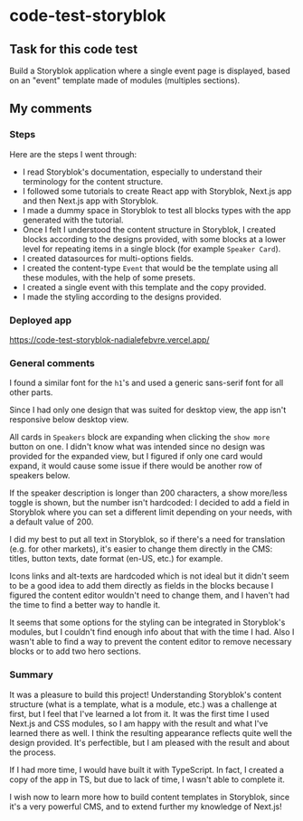 # code-test-storyblok

## Task for this code test
Build a Storyblok application where a single event page is displayed, based on an "event" template made of modules (multiples sections).

## My comments

### Steps

Here are the steps I went through:

* I read Storyblok's documentation, especially to understand their terminology for the content structure.
* I followed some tutorials to create React app with Storyblok, Next.js app and then Next.js app with Storyblok.
* I made a dummy space in Storyblok to test all blocks types with the app generated with the tutorial.
* Once I felt I understood the content structure in Storyblok, I created blocks according to the designs provided, with some blocks at a lower level for repeating items in a single block (for example `Speaker Card`).
* I created datasources for multi-options fields.
* I created the content-type `Event` that would be the template using all these modules, with the help of some presets.
* I created a single event with this template and the copy provided.
* I made the styling according to the designs provided.


### Deployed app
https://code-test-storyblok-nadialefebvre.vercel.app/


### General comments

I found a similar font for the `h1`'s and used a generic sans-serif font for all other parts.

Since I had only one design that was suited for desktop view, the app isn't responsive below desktop view.

All cards in `Speakers` block are expanding when clicking the `show more` button on one. I didn't know what was intended since no design was provided for the expanded view, but I figured if only one card would expand, it would cause some issue if there would be another row of speakers below.

If the speaker description is longer than 200 characters, a show more/less toggle is shown, but the number isn't hardcoded: I decided to add a field in Storyblok where you can set a different limit depending on your needs, with a default value of 200.

I did my best to put all text in Storyblok, so if there's a need for translation (e.g. for other markets), it's easier to change them directly in the CMS: titles, button texts, date format (en-US, etc.) for example.

Icons links and alt-texts are hardcoded which is not ideal but it didn't seem to be a good idea to add them directly as fields in the blocks because I figured the content editor wouldn't need to change them, and I haven't had the time to find a better way to handle it.

It seems that some options for the styling can be integrated in Storyblok's modules, but I couldn't find enough info about that with the time I had. Also I wasn't able to find a way to prevent the content editor to remove necessary blocks or to add two hero sections.


### Summary

It was a pleasure to build this project! Understanding Storyblok's content structure (what is a template, what is a module, etc.) was a challenge at first, but I feel that I've learned a lot from it. It was the first time I used Next.js and CSS modules, so I am happy with the result and what I've learned there as well. I think the resulting appearance reflects quite well the design provided. It's perfectible, but I am pleased with the result and about the process.

If I had more time, I would have built it with TypeScript. In fact, I created a copy of the app in TS, but due to lack of time, I wasn't able to complete it.

I wish now to learn more how to build content templates in Storyblok, since it's a very powerful CMS, and to extend further my knowledge of Next.js!
